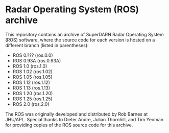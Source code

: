 # Radar Operating System (ROS) archive

This repository contains an archive of SuperDARN Radar Operating System (ROS) software, where the source code for each version is hosted on a different branch (listed in parentheses):

- ROS 0.??? (ros.0.0)
- ROS 0.93A (ros.0.93A)
- ROS 1.0 (ros.1.0)
- ROS 1.02 (ros.1.02)
- ROS 1.05 (ros.1.05)
- ROS 1.12 (ros.1.12)
- ROS 1.13 (ros.1.13)
- ROS 1.20 (ros.1.20)
- ROS 1.25 (ros.1.25)
- ROS 2.0 (ros.2.0)

The ROS was originally developed and distributed by Rob Barnes at JHU/APL. Special thanks to Dieter Andre, Julian Thornhill, and Tim Yeoman for providing copies of the ROS source code for this archive.
